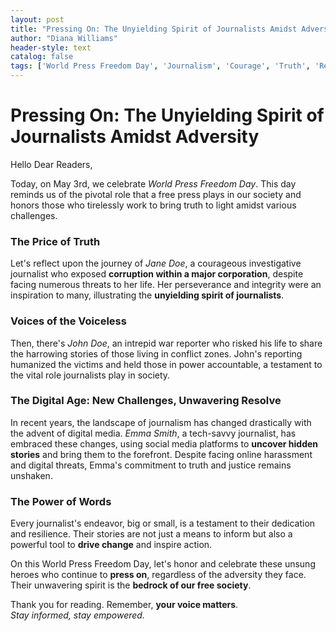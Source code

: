 ```yaml
---
layout: post
title: "Pressing On: The Unyielding Spirit of Journalists Amidst Adversity"
author: "Diana Williams"
header-style: text
catalog: false
tags: ['World Press Freedom Day', 'Journalism', 'Courage', 'Truth', 'Resilience', 'Change', 'Journalists', 'Empowerment', 'Society', 'Voice of the Voiceless']
---
```


# **Pressing On: The Unyielding Spirit of Journalists Amidst Adversity**  

Hello Dear Readers,  

Today, on May 3rd, we celebrate *World Press Freedom Day*. This day reminds us of the pivotal role that a free press plays in our society and honors those who tirelessly work to bring truth to light amidst various challenges.  

### **The Price of Truth**  

Let's reflect upon the journey of *Jane Doe*, a courageous investigative journalist who exposed **corruption within a major corporation**, despite facing numerous threats to her life. Her perseverance and integrity were an inspiration to many, illustrating the **unyielding spirit of journalists**.  

### **Voices of the Voiceless**  

Then, there's *John Doe*, an intrepid war reporter who risked his life to share the harrowing stories of those living in conflict zones. John's reporting humanized the victims and held those in power accountable, a testament to the vital role journalists play in society.  

### **The Digital Age: New Challenges, Unwavering Resolve**  

In recent years, the landscape of journalism has changed drastically with the advent of digital media. *Emma Smith*, a tech-savvy journalist, has embraced these changes, using social media platforms to **uncover hidden stories** and bring them to the forefront. Despite facing online harassment and digital threats, Emma's commitment to truth and justice remains unshaken.  

### **The Power of Words**  

Every journalist's endeavor, big or small, is a testament to their dedication and resilience. Their stories are not just a means to inform but also a powerful tool to **drive change** and inspire action.  

On this World Press Freedom Day, let's honor and celebrate these unsung heroes who continue to **press on**, regardless of the adversity they face. Their unwavering spirit is the **bedrock of our free society**.  

Thank you for reading. Remember, **your voice matters**.   
_Stay informed, stay empowered._  